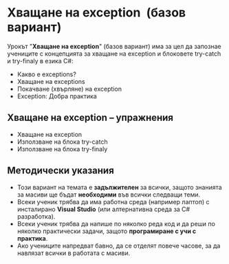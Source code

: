 # Хващане на exception  (базов вариант)

Урокът "**Хващане на exception**" (базов вариант) има за цел да запознае учениците с концепцията за хващане на exception и блоковете try-catch и try-finaly в езика C#:
  - Какво е еxceptions?
  - Хващане на exceptions
  - Покачване (хвърляне) на exception
  - Exception: Добра практика

##  Хващане на exception – упражнения
  - Хващане на exception
  - Използване на блока try-catch
  - Използване на блока try-finaly

## Методически указания
  - Този вариант на темата е **задължителен** за всички, защото знанията за масиви ще бъдат **необходими** във всички следващи теми.
  - Всеки ученик трябва да има работна среда (например лаптоп) с инсталирано **Visual Studio** (или алтернативна среда за C# разработка).
  - Всеки ученик трябва да напише по няколко реда код и да реши по няколко практически задачи, защото **програмиране с учи с практика**.
  - Ако учениците напредват бавно, да се отделят повече часове, за да навлязат всички в работата с масиви.
